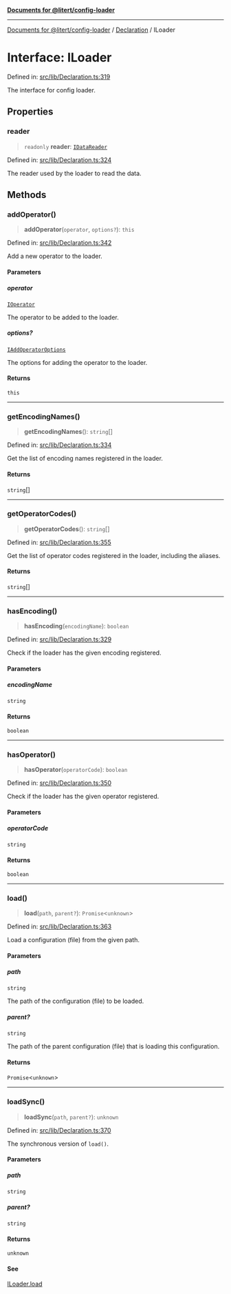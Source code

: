[**Documents for @litert/config-loader**](../../README.md)

***

[Documents for @litert/config-loader](../../README.md) / [Declaration](../README.md) / ILoader

# Interface: ILoader

Defined in: [src/lib/Declaration.ts:319](https://github.com/litert/config-loader.js/blob/master/src/lib/Declaration.ts#L319)

The interface for config loader.

## Properties

### reader

> `readonly` **reader**: [`IDataReader`](IDataReader.md)

Defined in: [src/lib/Declaration.ts:324](https://github.com/litert/config-loader.js/blob/master/src/lib/Declaration.ts#L324)

The reader used by the loader to read the data.

## Methods

### addOperator()

> **addOperator**(`operator`, `options?`): `this`

Defined in: [src/lib/Declaration.ts:342](https://github.com/litert/config-loader.js/blob/master/src/lib/Declaration.ts#L342)

Add a new operator to the loader.

#### Parameters

##### operator

[`IOperator`](IOperator.md)

The operator to be added to the loader.

##### options?

[`IAddOperatorOptions`](IAddOperatorOptions.md)

The options for adding the operator to the loader.

#### Returns

`this`

***

### getEncodingNames()

> **getEncodingNames**(): `string`[]

Defined in: [src/lib/Declaration.ts:334](https://github.com/litert/config-loader.js/blob/master/src/lib/Declaration.ts#L334)

Get the list of encoding names registered in the loader.

#### Returns

`string`[]

***

### getOperatorCodes()

> **getOperatorCodes**(): `string`[]

Defined in: [src/lib/Declaration.ts:355](https://github.com/litert/config-loader.js/blob/master/src/lib/Declaration.ts#L355)

Get the list of operator codes registered in the loader, including the aliases.

#### Returns

`string`[]

***

### hasEncoding()

> **hasEncoding**(`encodingName`): `boolean`

Defined in: [src/lib/Declaration.ts:329](https://github.com/litert/config-loader.js/blob/master/src/lib/Declaration.ts#L329)

Check if the loader has the given encoding registered.

#### Parameters

##### encodingName

`string`

#### Returns

`boolean`

***

### hasOperator()

> **hasOperator**(`operatorCode`): `boolean`

Defined in: [src/lib/Declaration.ts:350](https://github.com/litert/config-loader.js/blob/master/src/lib/Declaration.ts#L350)

Check if the loader has the given operator registered.

#### Parameters

##### operatorCode

`string`

#### Returns

`boolean`

***

### load()

> **load**(`path`, `parent?`): `Promise`\<`unknown`\>

Defined in: [src/lib/Declaration.ts:363](https://github.com/litert/config-loader.js/blob/master/src/lib/Declaration.ts#L363)

Load a configuration (file) from the given path.

#### Parameters

##### path

`string`

The path of the configuration (file) to be loaded.

##### parent?

`string`

The path of the parent configuration (file) that is loading this configuration.

#### Returns

`Promise`\<`unknown`\>

***

### loadSync()

> **loadSync**(`path`, `parent?`): `unknown`

Defined in: [src/lib/Declaration.ts:370](https://github.com/litert/config-loader.js/blob/master/src/lib/Declaration.ts#L370)

The synchronous version of `load()`.

#### Parameters

##### path

`string`

##### parent?

`string`

#### Returns

`unknown`

#### See

[ILoader.load](#load)
